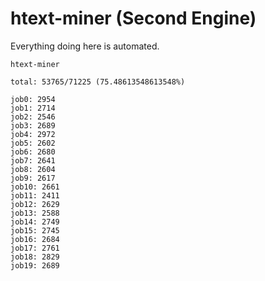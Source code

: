 # htext-miner (Second Engine)

Everything doing here is automated.

```
htext-miner

total: 53765/71225 (75.48613548613548%)

job0: 2954
job1: 2714
job2: 2546
job3: 2689
job4: 2972
job5: 2602
job6: 2680
job7: 2641
job8: 2604
job9: 2617
job10: 2661
job11: 2411
job12: 2629
job13: 2588
job14: 2749
job15: 2745
job16: 2684
job17: 2761
job18: 2829
job19: 2689
```